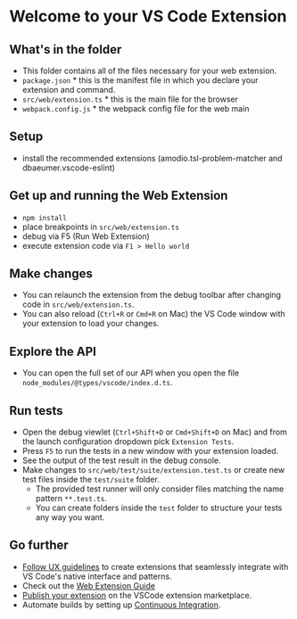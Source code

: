 # Welcome to your VS Code Extension

## What's in the folder

* This folder contains all of the files necessary for your web extension.
* `package.json` * this is the manifest file in which you declare your extension and command.
* `src/web/extension.ts` * this is the main file for the browser
* `webpack.config.js` * the webpack config file for the web main

## Setup

* install the recommended extensions (amodio.tsl-problem-matcher and dbaeumer.vscode-eslint)

## Get up and running the Web Extension

* `npm install`
* place breakpoints in `src/web/extension.ts`
* debug via F5 (Run Web Extension)
* execute extension code via `F1 > Hello world`

## Make changes

* You can relaunch the extension from the debug toolbar after changing code in `src/web/extension.ts`.
* You can also reload (`Ctrl+R` or `Cmd+R` on Mac) the VS Code window with your extension to load your changes.

## Explore the API

* You can open the full set of our API when you open the file `node_modules/@types/vscode/index.d.ts`.

## Run tests

* Open the debug viewlet (`Ctrl+Shift+D` or `Cmd+Shift+D` on Mac) and from the launch configuration dropdown pick `Extension Tests`.
* Press `F5` to run the tests in a new window with your extension loaded.
* See the output of the test result in the debug console.
* Make changes to `src/web/test/suite/extension.test.ts` or create new test files inside the `test/suite` folder.
  * The provided test runner will only consider files matching the name pattern `**.test.ts`.
  * You can create folders inside the `test` folder to structure your tests any way you want.

## Go further

* [Follow UX guidelines](https://code.visualstudio.com/api/ux-guidelines/overview) to create extensions that seamlessly integrate with VS Code's native interface and patterns.
* Check out the [Web Extension Guide](https://code.visualstudio.com/api/extension-guides/web-extensions)
* [Publish your extension](https://code.visualstudio.com/api/working-with-extensions/publishing-extension) on the VSCode extension marketplace.
* Automate builds by setting up [Continuous Integration](https://code.visualstudio.com/api/working-with-extensions/continuous-integration).

